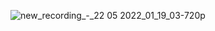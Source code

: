 ![new_recording_-_22 05 2022_01_19_03-_720p_](https://user-images.githubusercontent.com/10493342/169670828-3d37d4c8-f66f-4c75-9f38-c1e7e962868c.gif)
